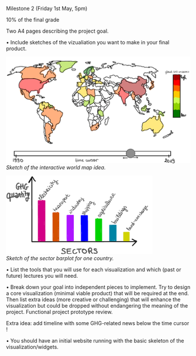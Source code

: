 Milestone 2 (Friday 1st May, 5pm)

10% of the final grade

Two A4 pages describing the project goal.

• Include sketches of the vizualiation you want to make in your final product.

<p float="left">
<img src="pictures/world_map_sketch.png" alt="map" width="800"/>
<em><br>Sketch of the interactive world map idea.</em>
</p>

<p float="left">
    <img src="pictures/barplot_sectors_sketch.png" alt="sectors" width="400"/>
    <em><br>Sketch of the sector barplot for one country.</em>
</p>

• List the tools that you will use for each visualization and which (past or future) lectures you will need.

• Break down your goal into independent pieces to implement. Try to design a core visualization (minimal viable product) that will be required at the end. Then list extra ideas (more creative or challenging) that will enhance the visualization but could be dropped without endangering the meaning of the project. Functional project prototype review.

Extra idea: add timeline with some GHG-related news below the time cursor !

• You should have an initial website running with the basic skeleton of the visualization/widgets.
